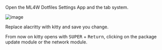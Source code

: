 Open the ML4W Dotfiles Settings App and the tab system.

![image](/terminal.png)

Replace alacritty with kitty and save you change.

From now on kitty opens with <kbd>SUPER</kbd> + <kbd>Return</kbd>, clicking on the package update module or the network module.



